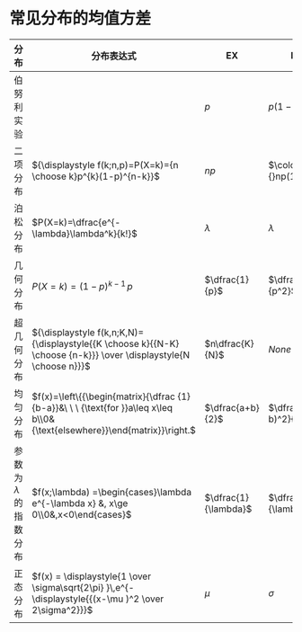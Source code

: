 # 常见分布的均值方差
| 分布                      | 分布表达式                                                                                                                 | EX                   | DX                     |
| ------------------------- | -------------------------------------------------------------------------------------------------------------------------- | -------------------- | ---------------------- |
| 伯努利实验                |                                                                                                                            | $p\qquad$            | $p(1-p)$               |
| 二项分布                  | ${\displaystyle f(k;n,p)=P(X=k)={n \choose k}p^{k}(1-p)^{n-k}}$                                                            | $np$                 | $\color{red}{}np(1-p)$ |
| 泊松分布                  | $P(X=k)=\dfrac{e^{-\lambda}\lambda^k}{k!}$                                                                                 | $\lambda$            | $\lambda$              |
| 几何分布                  | $P(X=k)=(1-p)^{{k-1}}\,p$                                                                                                  | $\dfrac{1}{p}$       | $\dfrac{1-p}{p^2}$     |
| 超几何分布                | ${\displaystyle f(k,n;K,N)={\displaystyle{{K \choose k}{{N-K} \choose {n-k}}} \over \displaystyle{N \choose n}}}$          | $n\dfrac{K}{N}$      | $None$                 |
| 均匀分布                  | $f(x)=\left\{{\begin{matrix}{\dfrac  {1}{b-a}}&\ \ \ {\text{for }}a\leq x\leq b\\0&{\text{elsewhere}}\end{matrix}}\right.$ | $\dfrac{a+b}{2}$     | $\dfrac{(a-b)^2}{12}$  |
| 参数为$\lambda$的指数分布 | $f(x;\lambda) =\begin{cases}\lambda e^{-\lambda x} &, x\ge 0\\0&,x<0\end{cases}$                                           | $\dfrac{1}{\lambda}$ | $\dfrac{1}{\lambda^2}$ |
| 正态分布                  | $f(x) = \displaystyle{1 \over \sigma\sqrt{2\pi} }\,e^{- \displaystyle{{(x-\mu )^2 \over 2\sigma^2}}}$                      | $\mu$                | $\sigma$               |

